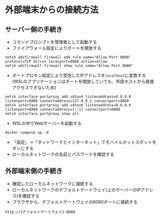 # 外部端末からの接続方法

## サーバー側の手続き

- コマンドプロンプトを管理者として起動する
- ファイアウォール設定によりポートを開放する
```
netsh advfirewall firewall add rule name="Allow Port 8080" protocol=TCP dir=in localport=8080 action=allow
netsh advfirewall firewall show rule name="Allow Port 8080"
```
- ポートプロキシ設定により受信したIPアドレスを`localhost`に変換する
(WSLのアプリケーションはポートを開放していても、外部ホストから直接アクセスできないため)
```
netsh interface portproxy add v4tov4 listenaddress=0.0.0.0 listenport=8080 connectaddress=127.0.0.1 connectport=8080
netsh interface portproxy add v4tov6 listenaddress=0.0.0.0 listenport=8080 connectaddress=[::1] connectport=8080
netsh interface portproxy show all
```
- WSLの中でWebサーバーを起動する
```
docker compose up -d
```
- 「設定」→「ネットワークとインターネット」でモバイルホットスポットをオンにする
- ローカルネットワークの名前とパスワードを確認する

## 外部端末側の手続き

- 確認したローカルネットワークに接続する
- ローカルネットワークのデフォルトゲートウェイ(上のサーバーのIPアドレス)を確認する
- ブラウザから、デフォルトゲートウェイの8080ポートに接続する
```
http://{デフォルトゲートウェイ}:8080
```
